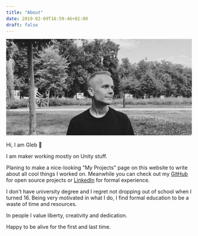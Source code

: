 ```yaml
---
title: "About"
date: 2019-02-09T16:59:46+02:00
draft: false
---
```

![](/images/me.png)

Hi, I am Gleb 👋

I am maker working mostly on Unity stuff. 

Planing to make a nice-looking "My Projects" page on this website to write about all cool things I worked on. Meanwhile you can check out my [GitHub](https://github.com/skibitsky) for open source projects or [LinkedIn](https://linkedin.com/in/skibitsky/) for formal experience.

I don't have university degree and I regret not dropping out of school when I turned 16. Being very motivated in what I do, I find formal education to be a waste of time and resources. 

In people I value liberty, creativity and dedication. 

Happy to be alive for the first and last time.
